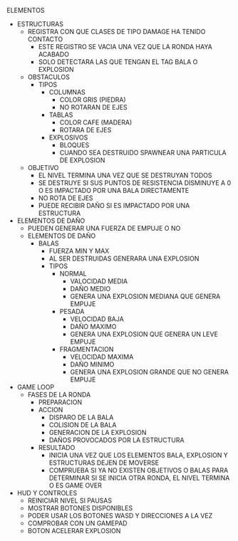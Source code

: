 ELEMENTOS
-	ESTRUCTURAS
	-	REGISTRA CON QUE CLASES DE TIPO DAMAGE HA TENIDO CONTACTO
		-	ESTE REGISTRO SE VACIA UNA VEZ QUE LA RONDA HAYA ACABADO
		-	SOLO DETECTARA LAS QUE TENGAN EL TAG BALA O EXPLOSION
	-	OBSTACULOS
		-	TIPOS
			-	COLUMNAS
				-	COLOR GRIS (PIEDRA)
				- 	NO ROTARAN DE EJES
			-	TABLAS
				-	COLOR CAFE (MADERA)
				-	ROTARA DE EJES
			-	EXPLOSIVOS
				- 	BLOQUES
				-	CUANDO SEA DESTRUIDO SPAWNEAR UNA PARTICULA DE EXPLOSION
	-	OBJETIVO
		-	EL NIVEL TERMINA UNA VEZ QUE SE DESTRUYAN TODOS
		-	SE DESTRUYE SI SUS PUNTOS DE RESISTENCIA DISMINUYE A 0 O ES IMPACTADO POR UNA BALA DIRECTAMENTE
		-	NO ROTA DE EJES
		-	PUEDE RECIBIR DAÑO SI ES IMPACTADO POR UNA ESTRUCTURA
-	ELEMENTOS DE DAÑO
	-	PUEDEN GENERAR UNA FUERZA DE EMPUJE O NO
	-	ELEMENTOS DE DAÑO
		-	BALAS
			- 	FUERZA MIN Y MAX
			-	AL SER DESTRUIDAS GENERARA UNA EXPLOSION
			-	TIPOS
				-	NORMAL
					-	VALOCIDAD MEDIA
					-	DAÑO MEDIO
					-	GENERA UNA EXPLOSION MEDIANA QUE GENERA EMPUJE
				-	PESADA
					-	VELOCIDAD BAJA
					-	DAÑO MAXIMO
					-	GENERA UNA EXPLOSION QUE GENERA UN LEVE EMPUJE
				-	FRAGMENTACION
					-	VELOCIDAD MAXIMA
					-	DAÑO MINIMO
					-	GENERA UNA EXPLOSION GRANDE QUE NO GENERA EMPUJE
-	GAME LOOP
	-	FASES DE LA RONDA
		-	PREPARACION
		-	ACCION
			-	DISPARO DE LA BALA
			-	COLISION DE LA BALA
			-	GENERACION DE LA EXPLOSION
			-	DAÑOS PROVOCADOS POR LA ESTRUCTURA
		-	RESULTADO
			-	INICIA UNA VEZ QUE LOS ELEMENTOS BALA, EXPLOSION Y ESTRUCTURAS DEJEN DE MOVERSE
			-	COMPRUEBA SI YA NO EXISTEN OBJETIVOS O BALAS PARA DETERMINAR SI SE INICIA OTRA RONDA, EL NIVEL TERMINA O ES GAME OVER
-	HUD Y CONTROLES
	-	REINICIAR NIVEL SI PAUSAS
	-	MOSTRAR BOTONES DISPONIBLES
	-	PODER USAR LOS BOTONES WASD Y DIRECCIONES A LA VEZ
	-	COMPROBAR CON UN GAMEPAD
	-	BOTON ACELERAR EXPLOSION	